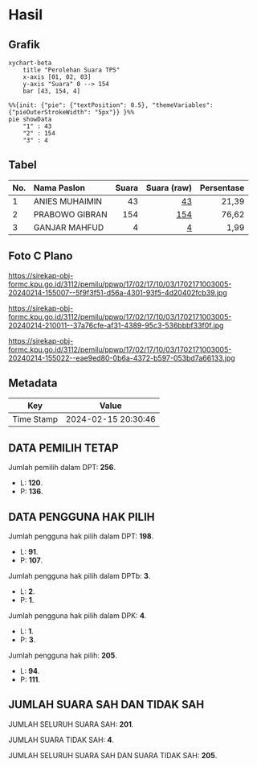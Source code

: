 # Hasil

## Grafik

```mermaid
xychart-beta
    title "Perolehan Suara TPS"
    x-axis [01, 02, 03]
    y-axis "Suara" 0 --> 154
    bar [43, 154, 4]
```

```mermaid
%%{init: {"pie": {"textPosition": 0.5}, "themeVariables": {"pieOuterStrokeWidth": "5px"}} }%%
pie showData
    "1" : 43
    "2" : 154
    "3" : 4
```

## Tabel

| No. | Nama Paslon    | Suara | Suara (raw) | Persentase |
|:--- |:-------------- | -----:| -----------:| ----------:|
| 1   | ANIES MUHAIMIN | 43    | [43][p-1]   | 21,39      |
| 2   | PRABOWO GIBRAN | 154   | [154][p-2]  | 76,62      |
| 3   | GANJAR MAHFUD  | 4     | [4][p-3]    | 1,99       |


[p-1]: https://github.com/gigit-pemilu/pemilu-2024-17-bengkulu/blob/main/pilpres/hitung-suara/sub/17-bengkulu/sub/02-rejang-lebong/sub/17-curup-timur/sub/1003-karang-anyar/sub/005-tps/sub/paslon-1.txt
[p-2]: https://github.com/gigit-pemilu/pemilu-2024-17-bengkulu/blob/main/pilpres/hitung-suara/sub/17-bengkulu/sub/02-rejang-lebong/sub/17-curup-timur/sub/1003-karang-anyar/sub/005-tps/sub/paslon-2.txt
[p-3]: https://github.com/gigit-pemilu/pemilu-2024-17-bengkulu/blob/main/pilpres/hitung-suara/sub/17-bengkulu/sub/02-rejang-lebong/sub/17-curup-timur/sub/1003-karang-anyar/sub/005-tps/sub/paslon-3.txt

## Foto C Plano

https://sirekap-obj-formc.kpu.go.id/3112/pemilu/ppwp/17/02/17/10/03/1702171003005-20240214-155007--5f9f3f51-d56a-4301-93f5-4d20402fcb39.jpg

https://sirekap-obj-formc.kpu.go.id/3112/pemilu/ppwp/17/02/17/10/03/1702171003005-20240214-210011--37a76cfe-af31-4389-95c3-536bbbf33f0f.jpg

https://sirekap-obj-formc.kpu.go.id/3112/pemilu/ppwp/17/02/17/10/03/1702171003005-20240214-155022--eae9ed80-0b6a-4372-b597-053bd7a66133.jpg


## Metadata

| Key        | Value               |
| ---------- | ------------------- |
| Time Stamp | 2024-02-15 20:30:46 |


## DATA PEMILIH TETAP

Jumlah pemilih dalam DPT: **256**.
 * L: **120**.
 * P: **136**.

## DATA PENGGUNA HAK PILIH

Jumlah pengguna hak pilih dalam DPT: **198**.
 * L: **91**.
 * P: **107**.

Jumlah pengguna hak pilih dalam DPTb: **3**.
 * L: **2**.
 * P: **1**.

Jumlah pengguna hak pilih dalam DPK: **4**.
 * L: **1**.
 * P: **3**.

Jumlah pengguna hak pilih: **205**.
 * L: **94**.
 * P: **111**.

## JUMLAH SUARA SAH DAN TIDAK SAH

JUMLAH SELURUH SUARA SAH: **201**.

JUMLAH SUARA TIDAK SAH: **4**.

JUMLAH SELURUH SUARA SAH DAN SUARA TIDAK SAH: **205**.


